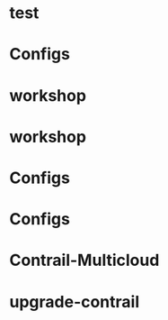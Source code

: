 # test
# Configs
# workshop
# workshop
# Configs
# Configs
# Contrail-Multicloud
# upgrade-contrail
